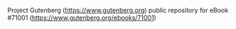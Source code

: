 Project Gutenberg (https://www.gutenberg.org) public repository for
eBook #71001 (https://www.gutenberg.org/ebooks/71001)
